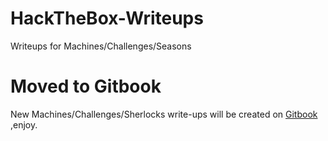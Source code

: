 # HackTheBox-Writeups
Writeups for Machines/Challenges/Seasons

# Moved to Gitbook

New Machines/Challenges/Sherlocks write-ups will be created on [Gitbook](https://mux1337.gitbook.io/mux1337/) ,enjoy.
